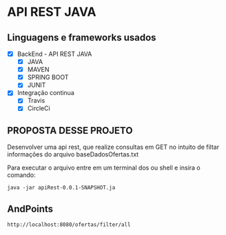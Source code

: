 # API REST JAVA

## Linguagens e frameworks usados

* [x] BackEnd - API REST JAVA
  * [x] JAVA
  * [x] MAVEN
  * [x] SPRING BOOT
  * [x] JUNIT
 * [x] Integração continua
   * [x] Travis
   * [x] CircleCi
  
## PROPOSTA DESSE PROJETO
Desenvolver uma api rest, que realize consultas em GET no intuito de filtar informações do arquivo baseDadosOfertas.txt

Para executar o arquivo entre em um terminal dos ou shell e insira o comando:

```
java -jar apiRest-0.0.1-SNAPSHOT.ja
```

## AndPoints 
 
```
http://localhost:8080/ofertas/filter/all
```
